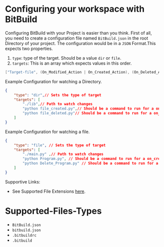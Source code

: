 # Configuring your workspace with BitBuild
Configuring BitBuild with your Project is easier than you think.
First of all, you need to create a configuration file named `BitBuild.json` in the root Directory of your project.
The configuration would be in a `JSON` Format.This expects two properties.
1) `type`: type of the target. Should be a value `dir` or `file`.
2) `targets`: This is an array which expects values in this order. 
```swift
["Target-file", (On_Modified_Action | On_Created_Action), (On_Deleted_Action)]
```

Example Configuration for watching a Directory.
```json
{
    "type": "dir",// Sets the type of target
    "targets": [
        "./lib",// Path to watch changes
        "python file_created.py",// Should be a command to run for a on_created event
        "python file_deleted.py"// Should be a command to run for a on_deleted event
    ]
}
```

Example Configuration for watching a file.
```json
{
    "type": "file", // Sets the type of target
    "targets": [
        "./main.py" ,// Path to watch changes
        "python Program.py", // Should be a command to run for a on_created event
        "python Delete_Program.py" // Should be a command to run for a on_deleted event
    ]
}
```

Supportive Links:
- See Supported File Extensions [here](https://github.com/Bit-Build/bitbuild/blob/main/Examples/CONFIGURATION.md#Supported-Files-Types).

# Supported-Files-Types
- `BitBuild.json`
- `bitbuild.json`
- `.bitbuildrc`
- `.bitbuild`